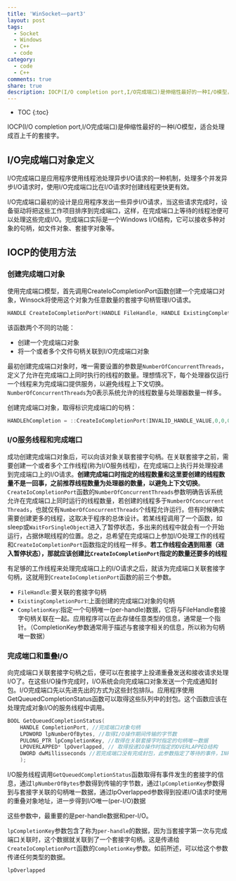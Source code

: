 ```yaml
---
title: 'WinSocket——part3'
layout: post
tags:
  - Socket
  - Windows
  - C++
  - code
category: 
  - code
  - C++
comments: true
share: true
description: IOCP(I/O completion port,I/O完成端口)是伸缩性最好的一种I/O模型，适合处理成百上千的套接字。
---
```


* TOC
{:toc}

IOCP(I/O completion port,I/O完成端口)是伸缩性最好的一种I/O模型，适合处理成百上千的套接字。

<!--more-->

## I/O完成端口对象定义

I/O完成端口是应用程序使用线程池处理异步I/O请求的一种机制，处理多个并发异步I/O请求时，使用I/O完成端口比在I/O请求时创建线程更快更有效。

I/O完成端口最初的设计是应用程序发出一些异步I/O请求，当这些请求完成时，设备驱动将把这些工作项目排序到完成端口，这样，在完成端口上等待的线程池便可以处理这些完成I/O。完成端口实际是一个Windows I/O结构，它可以接收多种对象的句柄，如文件对象、套接字对象等。

## IOCP的使用方法

### 创建完成端口对象

使用完成端口模型，首先调用CreateIoCompletionPort函数创建一个完成端口对象，Winsock将使用这个对象为任意数量的套接字句柄管理I/O请求。

```cpp
HANDLE CreateIoCompletionPort(HANDLE FileHandle, HANDLE ExistingCompletionPort, ULONG_PTR CompletionKey, DWORD NumberOfConcurrentThreads);
```

该函数两个不同的功能：

- 创建一个完成端口对象
- 将一个或者多个文件句柄关联到I/O完成端口对象

最初创建完成端口对象时，唯一需要设置的参数是`NumberOfConcurrentThreads`，定义了允许在完成端口上同时执行的线程的数量。理想情况下，每个处理器仅运行一个线程来为完成端口提供服务，以避免线程上下文切换。`NumberOfConcurrentThreads`为0表示系统允许的线程数量与处理器数量一样多。

创建完成端口对象，取得标识完成端口的句柄：

```cpp
HANDLEhCompletion = ::CreateIoCompletionPort(INVALID_HANDLE_VALUE,0,0,0);
```

### I/O服务线程和完成端口

成功创建完成端口对象后，可以向该对象关联套接字句柄。在关联套接字之前，需要创建一个或者多个工作线程(称为I/O服务线程)，在完成端口上执行并处理投递到完成端口上的I/O请求。**创建完成端口时指定的线程数量和这里要创建的线程数量不是一回事，之前推荐线程数量为处理器的数量，以避免上下文切换**。`CreateIoCompletionPort`函数的`NumberOfConcurrentThreads`参数明确告诉系统允许在完成端口上同时运行的线程数量，若创建的线程多于`NumberOfConcurrent Threads`，也就仅有`NumberOfConcurrentThreads`个线程允许运行。但有时候确实需要创建更多的线程，这取决于程序的总体设计。若某线程调用了一个函数，如sleep或`WaitForSingleObject`进入了暂停状态，多出来的线程中就会有一个开始运行，占据休眠线程的位置。总之，总希望在完成端口上参加I/O处理工作的线程和`CreateIoCompletionPort`函数指定的线程一样多。**若工作线程会遇到阻塞（进入暂停状态），那就应该创建比`CreateIoCompletionPort`指定的数量还要多的线程**

有足够的工作线程来处理完成端口上的I/O请求之后，就该为完成端口关联套接字句柄，这就用到`CreateIoCompletionPort`函数的前三个参数。

- `FileHandle`:要关联的套接字句柄
- `ExistingCompletionPort`:上面创建的完成端口对象的句柄
- `CompletionKey`:指定一个句柄唯一(per-handle)数据，它将与FileHandle套接字句柄关联在一起。应用程序可以在此存储任意类型的信息，通常是一个指针。（CompletionKey参数通常用于描述与套接字相关的信息，所以称为句柄唯一数据）

### 完成端口和重叠I/O


向完成端口关联套接字句柄之后，便可以在套接字上投递重叠发送和接收请求处理I/O了。在这些I/O操作完成时，I/O系统会向完成端口对象发送一个完成通知封包。I/O完成端口先以先进先出的方式为这些封包排队。应用程序使用GetQueuedCompletionStatus函数可以取得这些队列中的封包。这个函数应该在处理完成对象I/O的服务线程中调用。

```cpp
BOOL GetQueuedCompletionStatus(
    HANDLE CompletionPort, //完成端口对象句柄
    LPDWORD lpNumberOfBytes, //取得I/O操作期间传输的字节数
    PULONG_PTR lpCompletionKey, //取得在关联套接字时指定的句柄唯一数据
    LPOVERLAPPED* lpOverlapped, // 取得投递IO操作时指定的OVERLAPPED结构
    DWORD dwMillisseconds //若完成端口没有完成封包，此参数指定了等待的事件，INFINITE为无穷大
    );
```

I/O服务线程调用`GetQueuedCompletionStatus`函数取得有事件发生的套接字的信息，通过`lpNumberOfBytes`参数得到传输的字节数，通过`lpCompletionKey`参数得到与套接字关联的句柄唯一数据，通过lpOverlapped参数得到投递I/O请求时使用的重叠对象地址，进一步得到I/O唯一(per-I/O)数据


这些参数中，最重要的是per-handle数据和per-I/O。

`lpCompletionKey`参数包含了称为`per-handle`的数据，因为当套接字第一次与完成端口关联时，这个数据就关联到了一个套接字句柄。这是传递给`CreateIoCompletionPort`函数的`CompletionKey`参数。如前所述，可以给这个参数传递任何类型的数据。

`lpOverlapped`